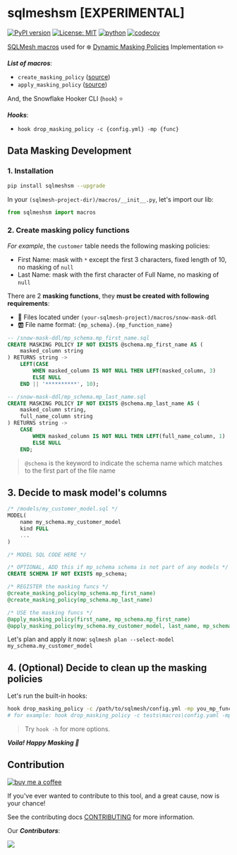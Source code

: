 # sqlmeshsm [EXPERIMENTAL]

[![PyPI version](https://badge.fury.io/py/sqlmeshsm.svg)](https://pypi.org/project/sqlmeshsm/)
[![License: MIT](https://img.shields.io/badge/License-MIT-yellow.svg)](https://opensource.org/licenses/MIT)
[![python](https://img.shields.io/badge/Python-3.9|3.10|3.11-3776AB.svg?style=flat&logo=python&logoColor=white)](https://www.python.org)
[![codecov](https://codecov.io/gh/datnguye/sqlmesh-snow-mask/graph/badge.svg?token=ZcuyauQqoq)](https://codecov.io/gh/datnguye/sqlmesh-snow-mask)

[SQLMesh macros](https://sqlmesh.readthedocs.io/en/stable/concepts/macros/sqlmesh_macros/) used for ❄️ [Dynamic Masking Policies](https://docs.snowflake.com/en/user-guide/security-column-ddm-use) Implementation ✏️

**_List of macros_**:

- `create_masking_policy` ([source](./sqlmeshsm/macros/create_masking_policy.py))
- `apply_masking_policy` ([source](./sqlmeshsm/macros/apply_masking_policy.py))

And, the Snowflake Hooker CLI (`hook`) ⭐

**_Hooks_**:

- `hook drop_masking_policy -c {config.yml} -mp {func}`

## Data Masking Development

### 1. Installation

```bash
pip install sqlmeshsm --upgrade
```

In your `(sqlmesh-project-dir)/macros/__init__.py`, let's import our lib:

```python
from sqlmeshsm import macros
```

### 2. Create masking policy functions

_For example_, the `customer` table needs the following masking policies:

- First Name: mask with `*` except the first 3 characters, fixed length of 10, no masking of `null`
- Last Name: mask with the first character of Full Name, no masking of `null`

There are 2 **masking functions**, they **must be created with following requirements**:

- 📂 Files located under `(your-sqlmesh-project)/macros/snow-mask-ddl`
- 🆎 File name format: `{mp_schema}.{mp_function_name}`

```sql
-- /snow-mask-ddl/mp_schema.mp_first_name.sql
CREATE MASKING POLICY IF NOT EXISTS @schema.mp_first_name AS (
    masked_column string
) RETURNS string ->
    LEFT(CASE
        WHEN masked_column IS NOT NULL THEN LEFT(masked_column, 3)
        ELSE NULL
    END || '**********', 10);
```

```sql
-- /snow-mask-ddl/mp_schema.mp_last_name.sql
CREATE MASKING POLICY IF NOT EXISTS @schema.mp_last_name AS (
    masked_column string,
    full_name_column string
) RETURNS string ->
    CASE
        WHEN masked_column IS NOT NULL THEN LEFT(full_name_column, 1)
        ELSE NULL
    END;
```

> `@schema` is the keyword to indicate the schema name which matches to the first part of the file name

## 3. Decide to mask model's columns

```sql
/* /models/my_customer_model.sql */
MODEL(
    name my_schema.my_customer_model
    kind FULL
    ...
)

/* MODEL SQL CODE HERE */

/* OPTIONAL, ADD this if mp_schema schema is not part of any models */
CREATE SCHEMA IF NOT EXISTS mp_schema;

/* REGISTER the masking funcs */
@create_masking_policy(mp_schema.mp_first_name)
@create_masking_policy(mp_schema.mp_last_name)

/* USE the masking funcs */
@apply_masking_policy(first_name, mp_schema.mp_first_name)
@apply_masking_policy(my_schema.my_customer_model, last_name, mp_schema.mp_last_name, ['full_name'])
```

Let's plan and apply it now: `sqlmesh plan --select-model my_schema.my_customer_model`

## 4. (Optional) Decide to clean up the masking policies

Let's run the built-in hooks:

```bash
hook drop_masking_policy -c /path/to/sqlmesh/config.yml -mp you_mp_function_name
# for example: hook drop_masking_policy -c tests\macros\config.yaml -mp common.mp_first_name
```

> Try `hook -h` for more options.

**_Voila! Happy Masking 🎉_**

## Contribution

[![buy me a coffee](https://img.shields.io/badge/buy%20me%20a%20coffee-donate-yellow.svg?logo=buy-me-a-coffee&logoColor=white&labelColor=ff813f&style=for-the-badge)](https://www.buymeacoffee.com/datnguye)

If you've ever wanted to contribute to this tool, and a great cause, now is your chance!

See the contributing docs [CONTRIBUTING](./CONTRIBUTING.md) for more information.

Our **_Contributors_**:

<a href="https://github.com/datnguye/sqlmesh-snow-mask/graphs/contributors">
  <img src="https://contrib.rocks/image?repo=datnguye/sqlmesh-snow-mask" />
</a>
